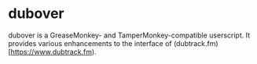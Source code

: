 # dubover

dubover is a GreaseMonkey- and TamperMonkey-compatible userscript. It provides various enhancements to the interface of (dubtrack.fm)[https://www.dubtrack.fm).